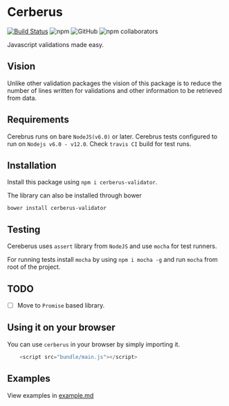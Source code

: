 # Cerberus

[![Build Status](https://travis-ci.com/Jithinqw/Cerberus.svg?token=WuVynuX3ULHwMq3Ky4qo&branch=dev)](https://travis-ci.com/Jithinqw/Cerberus)
![npm](https://img.shields.io/npm/dw/cerberus-validator)
![GitHub](https://img.shields.io/github/license/Jithinqw/cerberus)
![npm collaborators](https://img.shields.io/npm/collaborators/cerberus-validator)

Javascript validations made easy.

## Vision

Unlike other validation packages the vision of this package is to reduce the number of lines written for validations and other information to be retrieved from data.

## Requirements

Cerebrus runs on bare `NodeJS(v6.0)` or later. Cerebrus tests configured to run on `Nodejs v6.0 - v12.0`.
Check `travis CI` build for test runs.

## Installation

Install this package using `npm i cerberus-validator`.

The library can also be installed through bower

`bower install cerberus-validator`

## Testing

Cereberus uses `assert` library from `NodeJS` and use `mocha` for test runners.

For running tests install `mocha` by using `npm i mocha -g` and run `mocha` from root of the project.

## TODO

- [ ] Move to `Promise` based library.

## Using it on your browser

You can use `cerberus` in your browser by simply importing it.

```javascript
    <script src="bundle/main.js"></script>
```

## Examples

View examples in [example.md](https://github.com/Jithinqw/Cerberus/blob/master/example.md)
